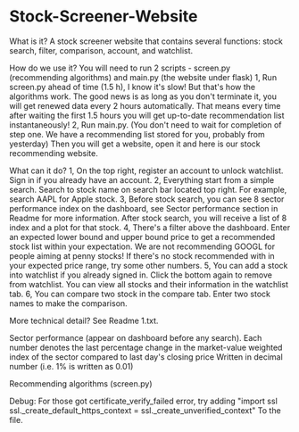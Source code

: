 # Stock-Screener-Website

What is it?
A stock screener website that contains several functions: stock search, filter, comparison, account, and watchlist.



How do we use it?
You will need to run 2 scripts - screen.py (recommending algorithms) and main.py (the website under flask)
1, Run screen.py ahead of time (1.5 h), I know it's slow! But that's how the algorithms work. The good news is as long as you don't terminate it, you will get renewed data every 2 hours automatically. That means every time after waiting the first 1.5 hours you will get up-to-date recommendation list instantaneously!
2, Run main.py. (You don't need to wait for completion of step one. We have a recommending list stored for you, probably from yesterday) Then you will get a website, open it and here is our stock recommending website.

What can it do?
1, On the top right, register an account to unlock watchlist. Sign in if you already have an account.
2, Everything start from a simple search. Search to stock name on search bar located top right. For example, search AAPL for Apple stock.
3, Before stock search, you can see 8 sector performance index on the dashboard, see Sector performance section in Readme for more information. After stock search, you will receive a list of 8 index and a plot for that stock.
4, There's a filter above the dashboard. Enter an expected lower bound and upper bound price to get a recommended stock list within your expectation. We are not recommending GOOGL for people aiming at penny stocks! If there's no stock recommended with in your expected price range, try some other numbers.
5, You can add a stock into watchlist if you already signed in. Click the bottom again to remove from watchlist. You can view all stocks and their information in the watchlist tab.
6, You can compare two stock in the compare tab. Enter two stock names to make the comparison.


More technical detail?
See Readme 1.txt.



Sector performance (appear on dashboard before any search). Each number denotes the last percentage change in the market-value weighted index of the sector compared to last day's closing price
Written in decimal number (i.e. 1% is written as 0.01)

Recommending algorithms (screen.py)

Debug:
For those got certificate_verify_failed error, try adding 
"import ssl
ssl._create_default_https_context = ssl._create_unverified_context"
To the file.
